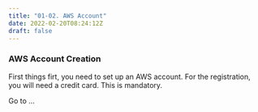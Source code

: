 ```yaml
---
title: "01-02. AWS Account"
date: 2022-02-20T08:24:12Z
draft: false
---
```


### AWS Account Creation

First things firt, you need to set up an AWS account.
For the registration, you will need a credit card. This is mandatory.

Go to ...
